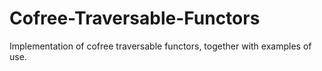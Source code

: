 # Cofree-Traversable-Functors
Implementation of cofree traversable functors, together with examples of use.
